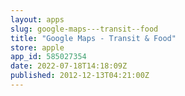 ```yaml
---
layout: apps
slug: google-maps---transit--food
title: "Google Maps - Transit & Food"
store: apple
app_id: 585027354
date: 2022-07-18T14:18:09Z
published: 2012-12-13T04:21:00Z
---
```


